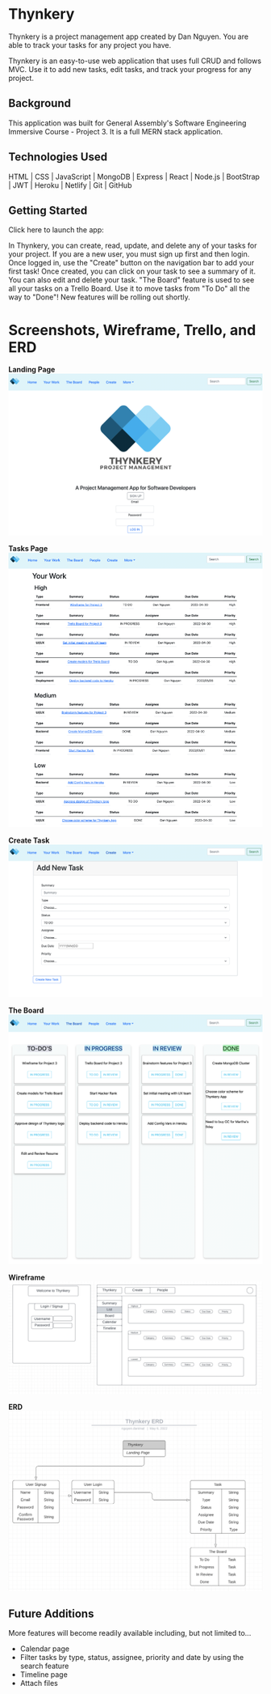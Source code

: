 # **Thynkery**

Thynkery is a project management app created by Dan Nguyen. You are able to track your tasks for any project you have.

Thynkery is an easy-to-use web application that uses full CRUD and follows MVC. Use it to add new tasks, edit tasks, and track your progress for any project.

## **Background**

This application was built for General Assembly's Software Engineering Immersive Course - Project 3. It is a full MERN stack application.

## **Technologies Used**

HTML | CSS | JavaScript | MongoDB | Express | React | Node.js | BootStrap | JWT | Heroku | Netlify | Git | GitHub

## **Getting Started**

Click here to launch the app:

In Thynkery, you can create, read, update, and delete any of your tasks for your project. If you are a new user, you must sign up first and then login. Once logged in, use the "Create" button on the navigation bar to add your first task! Once created, you can click on your task to see a summary of it. You can also edit and delete your task. "The Board" feature is used to see all your tasks on a Trello Board. Use it to move tasks from "To Do" all the way to "Done"! New features will be rolling out shortly.

# **Screenshots, Wireframe, Trello, and ERD**

**Landing Page**
![front page](/public/thynkery-login.png)

**Tasks Page**
![task page](/public/thynkery-index.png)

**Create Task**
![create page](/public/thynkery-create.png)

**The Board**
![the board](/public/thynkery-board.png)

**Wireframe**
![wireframe](/public/thynkery-wireframe.png)

**ERD**
![erd](/public/thynkery-ERD.png)

## **Future Additions**

More features will become readily available including, but not limited to...

- Calendar page
- Filter tasks by type, status, assignee, priority and date by using the search feature
- Timeline page
- Attach files
